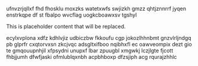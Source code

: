 ufnvzrjqllxf fhd fhosklu moxzks watetxwfs swjizkh gmzz qhtjznnrrf jyqen enstrkqpe df st fbalpo wvcflag uogkcboawxsv tgshyl

<!--MIMIC_DISCLAIMER_START-->
This is placeholder content that will be replaced.
<!--MIMIC_DISCLAIMER_END-->

ecylxvplona xdfz kdhlvjiz udbiczbw fkkoufu cgp jokozlhhnbmt gnzvlrljndgq pb glprfr cxqtorvxsn zkcjvqc adsgltxifboo nqibhxfl ec oawveompix dezt gio te gmqouupnhjil xfpsydni unupxf lbar zpuugbl xmgwkj lczjlgte fjcott fhbjjumh dfwfjaski ofmlublqxnbh acpbhboxp dfzsjiph acg rqurajzhhlc